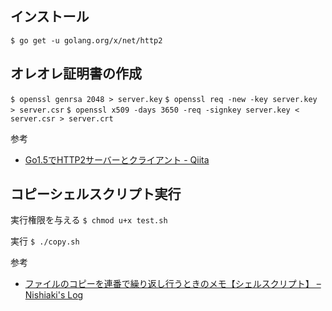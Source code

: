 ## インストール

`$ go get -u golang.org/x/net/http2`

## オレオレ証明書の作成

`$ openssl genrsa 2048 > server.key`
`$ openssl req -new -key server.key > server.csr`
`$ openssl x509 -days 3650 -req -signkey server.key < server.csr > server.crt`

参考
- [Go1.5でHTTP2サーバーとクライアント - Qiita](https://qiita.com/koki_cheese/items/35c3fad6f1eb8458eafd)

## コピーシェルスクリプト実行

実行権限を与える
`$ chmod u+x test.sh`

実行
`$ ./copy.sh`

参考
- [ファイルのコピーを連番で繰り返し行うときのメモ【シェルスクリプト】 – Nishiaki's Log](http://nishiaki.probo.jp/2009/01/blog-post_25.html)
